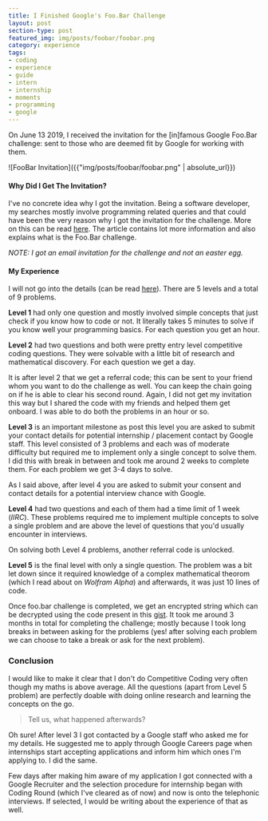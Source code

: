 ```yaml
---
title: I Finished Google's Foo.Bar Challenge
layout: post
section-type: post
featured_img: img/posts/foobar/foobar.png
category: experience
tags:
- coding
- experience
- guide
- intern
- internship
- moments
- programming
- google
---
```


On June 13 2019, I received the invitation for the [in]famous Google Foo.Bar challenge: sent to those who are deemed fit by Google for working with them.

![FooBar Invitation]({{"img/posts/foobar/foobar.png" | absolute_url}})

#### Why Did I Get The Invitation?

I've no concrete idea why I got the invitation. Being a software developer, my searches mostly involve programming related queries and that could have been the very reason why I got the invitation for the challenge. More on this can be read [here](https://www.maketecheasier.com/foobar-googles-open-secret-hiring-program/). The article contains lot more information and also explains what is the Foo.Bar challenge.

*NOTE: I got an email invitation for the challenge and not an easter egg.*

#### My Experience

I will not go into the details (can be read [here](https://medium.com/@avery_1242/my-experience-with-google-foobar-tips-for-tackling-googles-legendary-coding-challenge-dbc20a054e4e)). There are 5 levels and a total of 9 problems.

**Level 1** had only one question and mostly involved simple concepts that just check if you know how to code or not. It literally takes 5 minutes to solve if you know well your programming basics. For each question you get an hour.

**Level 2** had two questions and both were pretty entry level competitive coding questions. They were solvable with a little bit of research and mathematical discovery. For each question we get a day.

It is after level 2 that we get a referral code; this can be sent to your friend whom you want to do the challenge as well. You can keep the chain going on if he is able to clear his second round. Again, I did not get my invitation this way but I shared the code with my friends and helped them get onboard. I was able to do both the problems in an hour or so.

**Level 3** is an important milestone as post this level you are asked to submit your contact details  for potential internship / placement contact by Google staff. This level consisted of 3 problems and each was of moderate difficulty but required me to implement only a single concept to solve them. I did this with break in between and took me around 2 weeks to complete them. For each problem we get 3-4 days to solve.

As I said above, after level 4 you are asked to submit your consent and contact details for a potential interview chance with Google.

**Level 4** had two questions and each of them had a time limit of 1 week (*IIRC*). These problems required me to implement multiple concepts to solve a single problem and are above the level of questions that you'd usually encounter in interviews.

On solving both Level 4 problems, another referral code is unlocked.

**Level 5** is the final level with only a single question. The problem was a bit let down since it required knowledge of a complex mathematical theorom (which I read about on *Wolfram Alpha*) and afterwards, it was just 10 lines of code.

Once foo.bar challenge is completed, we get an encrypted string which can be decrypted using the code present in this [gist](https://gist.github.com/jacquerie/cfb8a56636e2b9e12f51). It took me around 3 months in total for completing the challenge; mostly because I took long breaks in between asking for the problems (yes! after solving each problem we can choose to take a break or ask for the next problem).

### Conclusion

I would like to make it clear that I don't do Competitive Coding very often though my maths is above average. All the questions (apart from Level 5 problem) are perfectly doable with doing online research and learning the concepts on the go.

> Tell us, what happened afterwards?

Oh sure! After level 3 I got contacted by a Google staff who asked me for my details. He suggested me to apply through Google Careers page when internships start accepting applications and inform him which ones I'm applying to. I did the same.

Few days after making him aware of my application I got connected with a Google Recruiter and the selection procedure for internship began with Coding Round (which I've cleared as of now) and now is onto the telephonic interviews. If selected, I would be writing about the experience of that as well.